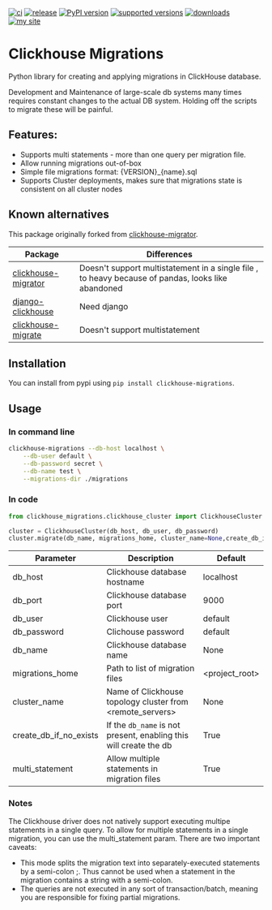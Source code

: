 [![ci](https://github.com/zifter/clickhouse-migrations/actions/workflows/ci.yaml/badge.svg)](https://github.com/zifter/clickhouse-migrations/actions/workflows/ci.yaml)
[![release](https://img.shields.io/github/release/zifter/clickhouse-migrations.svg)](https://github.com/zifter/clickhouse-migrations/releases)
[![PyPI version](https://badge.fury.io/py/clickhouse-migrations.svg)]([https://badge.fury.io/py/clickhouse-migrate](https://pypi.org/project/clickhouse-migrations/))
[![supported versions](https://img.shields.io/pypi/pyversions/clickhouse-migrations.svg)](https://pypi.org/project/clickhouse-migrations/)
[![downloads](https://img.shields.io/pypi/dm/clickhouse-migrations.svg)](https://pypi.org/project/clickhouse-migrations/)
[![my site](https://img.shields.io/badge/site-my%20blog-yellow.svg)](https://zifter.github.io/)

# Clickhouse Migrations

Python library for creating and applying migrations in ClickHouse database.

Development and Maintenance of large-scale db systems many times requires constant changes to the actual DB system.
Holding off the scripts to migrate these will be painful.

## Features:
* Supports multi statements - more than one query per migration file.
* Allow running migrations out-of-box
* Simple file migrations format: {VERSION}_{name}.sql
* Supports Cluster deployments, makes sure that migrations state is consistent on all cluster nodes

## Known alternatives
This package originally forked from [clickhouse-migrator](https://github.com/delium/clickhouse-migrator).

Package | Differences
-------|---------
[clickhouse-migrator](https://github.com/delium/clickhouse-migrator) | Doesn't support multistatement in a single file , to heavy because of pandas, looks like abandoned
[django-clickhouse](https://github.com/carrotquest/django-clickhouse) | Need django
[clickhouse-migrate](https://github.com/trushad0w/clickhouse-migrate) | Doesn't support multistatement

## Installation

You can install from pypi using `pip install clickhouse-migrations`.

## Usage

### In command line
```bash
clickhouse-migrations --db-host localhost \
    --db-user default \
    --db-password secret \
    --db-name test \
    --migrations-dir ./migrations
```

### In code
```python
from clickhouse_migrations.clickhouse_cluster import ClickhouseCluster

cluster = ClickhouseCluster(db_host, db_user, db_password)
cluster.migrate(db_name, migrations_home, cluster_name=None,create_db_if_no_exists=True, multi_statement=True)
```

Parameter | Description                                                       | Default
-------|-------------------------------------------------------------------|---------
db_host | Clickhouse database hostname                                      | localhost
db_port | Clickhouse database port                                          | 9000
db_user | Clickhouse user                                                   | default
db_password | Clichouse password                                                | default
db_name| Clickhouse database name                                          | None
migrations_home | Path to list of migration files                                   | <project_root>
cluster_name | Name of Clickhouse topology cluster from <remote_servers>            | None
create_db_if_no_exists | If the `db_name` is not present, enabling this will create the db | True
multi_statement | Allow multiple statements in migration files                      | True

### Notes
The Clickhouse driver does not natively support executing multipe statements in a single query.
To allow for multiple statements in a single migration, you can use the multi_statement param.
There are two important caveats:
* This mode splits the migration text into separately-executed statements by a semi-colon ;. Thus cannot be used when a statement in the migration contains a string with a semi-colon.
* The queries are not executed in any sort of transaction/batch, meaning you are responsible for fixing partial migrations.
